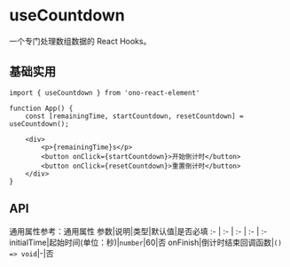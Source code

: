 # useCountdown
一个专门处理数组数据的 React Hooks。

## 基础实用
```tsx
import { useCountdown } from 'ono-react-element'

function App() {
    const [remainingTime, startCountdown, resetCountdown] = useCountdown();

    <div>
        <p>{remainingTime}s</p>
        <button onClick={startCountdown}>开始倒计时</button>
        <button onClick={resetCountdown}>重置倒计时</button>
    </div>
}

```

## API
通用属性参考：通用属性
参数|说明|类型|默认值|是否必填
:- | :- | :- | :- | :-
initialTime|起始时间(单位：秒)|<code>number</code>|60|否
onFinish|倒计时结束回调函数|<code>() => void</code>|-|否
